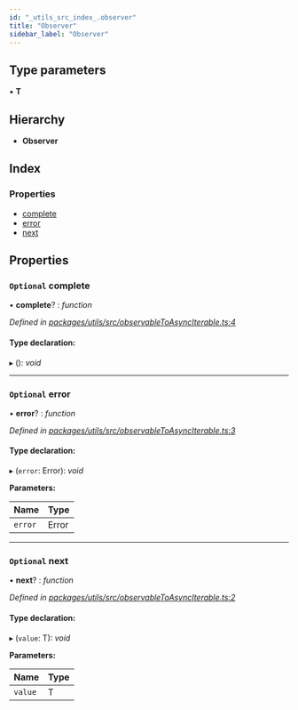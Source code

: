 ```yaml
---
id: "_utils_src_index_.observer"
title: "Observer"
sidebar_label: "Observer"
---
```


## Type parameters

▪ **T**

## Hierarchy

* **Observer**

## Index

### Properties

* [complete](_utils_src_index_.observer.md#optional-complete)
* [error](_utils_src_index_.observer.md#optional-error)
* [next](_utils_src_index_.observer.md#optional-next)

## Properties

### `Optional` complete

• **complete**? : *function*

*Defined in [packages/utils/src/observableToAsyncIterable.ts:4](https://github.com/ardatan/graphql-tools/blob/master/packages/utils/src/observableToAsyncIterable.ts#L4)*

#### Type declaration:

▸ (): *void*

___

### `Optional` error

• **error**? : *function*

*Defined in [packages/utils/src/observableToAsyncIterable.ts:3](https://github.com/ardatan/graphql-tools/blob/master/packages/utils/src/observableToAsyncIterable.ts#L3)*

#### Type declaration:

▸ (`error`: Error): *void*

**Parameters:**

Name | Type |
------ | ------ |
`error` | Error |

___

### `Optional` next

• **next**? : *function*

*Defined in [packages/utils/src/observableToAsyncIterable.ts:2](https://github.com/ardatan/graphql-tools/blob/master/packages/utils/src/observableToAsyncIterable.ts#L2)*

#### Type declaration:

▸ (`value`: T): *void*

**Parameters:**

Name | Type |
------ | ------ |
`value` | T |
